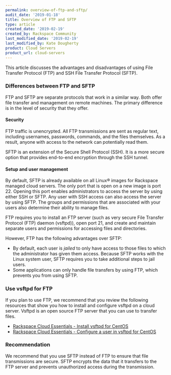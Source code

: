 ```yaml
---
permalink: overview-of-ftp-and-sftp/
audit_date: '2019-01-18'
title: Overview of FTP and SFTP
type: article
created_date: '2019-02-19'
created_by: Rackspace Community
last_modified_date: '2019-02-19'
last_modified_by: Kate Dougherty
product: Cloud Servers
product_url: cloud-servers
---
```


This article discusses the advantages and disadvantages of using File Transfer
Protocol (FTP) and SSH File Transfer Protocol (SFTP).

### Differences between FTP and SFTP

FTP and SFTP are separate protocols that work in a similar way.
Both offer file transfer and management on remote machines. The primary
difference is in the level of security that they offer.

#### Security

FTP traffic is unencrypted. All FTP
transmissions are sent as regular text, including usernames, passwords,
commands, and the files themselves. As a result, anyone with
access to the network can potentially read them.

SFTP is an extension of the Secure Shell Protocol (SSH).
It is a more secure option that provides end-to-end encryption through
the SSH tunnel.

#### Setup and user management

By default, SFTP is already available on all Linux&reg; images for Rackspace
managed cloud servers. The only port that is open on a new image is port 22.
Opening this port enables administrators to access the server by using either
SSH or SFTP. Any user with SSH access can also access the server by using
SFTP. The groups and permissions that are associated with your users also
determine their ability to manage files.

FTP requires you to install an FTP server (such as very secure File Transfer
Protocol (FTP) daemon (vsftpd)), open port 21, and create and maintain
separate users and permissions for accessing files and directories.

However, FTP has the following advantages over SFTP:

- By default, each user is _jailed_ to only have access to those files to
  which the administrator has given them access. Because SFTP works with the
  Linux system user, SFTP requires you to take additional steps to jail users.
- Some applications can only handle file transfers by using FTP, which
  prevents you from using SFTP.

### Use vsftpd for FTP

If you plan to use FTP, we recommend that you review the following resources
that show you how to install and configure vsftpd on a cloud server.
Vsftpd is an open source FTP server that you can use to transfer files.

  - [Rackspace Cloud Essentials - Install vsftpd for
    CentOS](/how-to/rackspace-cloud-essentials-centos-installing-vsftpd/)
  - [Rackspace Cloud Essentials - Configure a user in vsftpd for
    CentOS](/how-to/rackspace-cloud-essentials-centos-configuring-a-user-in-vsftpd/)

### Recommendation

We recommend that you use SFTP instead of FTP to ensure that file
transmissions are secure. SFTP encrypts the data that it transfers to the
FTP server and prevents unauthorized access during the transmission.
